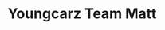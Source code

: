 ---
title: "Youngcarz Team Matt"
url: /forges-les-bains/youngcarz-team-matt/
shop: réparation de voitures
---